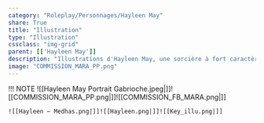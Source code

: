 ```yaml
---
category: "Roleplay/Personnages/Hayleen May"
share: True
title: "Illustration"
type: "Illustration"
cssclass: "img-grid"
parent: [['Hayleen May']]
description: "Illustrations d'Hayleen May, une sorcière à fort caractère !"
image: "COMMISSION_MARA_PP.png"
---
```

!!! NOTE
	![[Hayleen May Portrait Gabrioche.jpeg|]]![[COMMISSION_MARA_PP.png|]]![[COMMISSION_FB_MARA.png|]]
	
	![[Hayleen — Medhas.png|]]![[Hayleen.png|]]![[Key_illu.png|]]